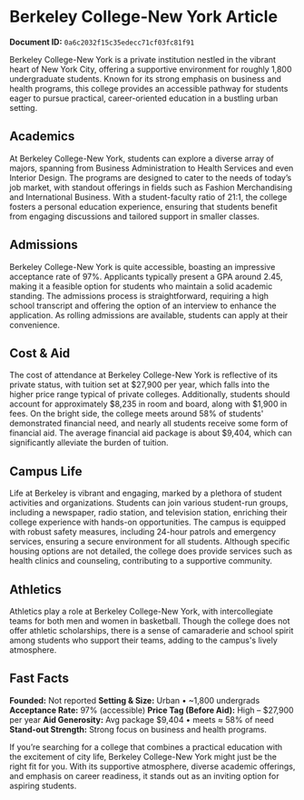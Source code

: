# Berkeley College-New York Article

**Document ID:** `0a6c2032f15c35edecc71cf03fc81f91`

Berkeley College-New York is a private institution nestled in the vibrant heart of New York City, offering a supportive environment for roughly 1,800 undergraduate students. Known for its strong emphasis on business and health programs, this college provides an accessible pathway for students eager to pursue practical, career-oriented education in a bustling urban setting.

## Academics
At Berkeley College-New York, students can explore a diverse array of majors, spanning from Business Administration to Health Services and even Interior Design. The programs are designed to cater to the needs of today’s job market, with standout offerings in fields such as Fashion Merchandising and International Business. With a student-faculty ratio of 21:1, the college fosters a personal education experience, ensuring that students benefit from engaging discussions and tailored support in smaller classes.

## Admissions
Berkeley College-New York is quite accessible, boasting an impressive acceptance rate of 97%. Applicants typically present a GPA around 2.45, making it a feasible option for students who maintain a solid academic standing. The admissions process is straightforward, requiring a high school transcript and offering the option of an interview to enhance the application. As rolling admissions are available, students can apply at their convenience.

## Cost & Aid
The cost of attendance at Berkeley College-New York is reflective of its private status, with tuition set at $27,900 per year, which falls into the higher price range typical of private colleges. Additionally, students should account for approximately $8,235 in room and board, along with $1,900 in fees. On the bright side, the college meets around 58% of students' demonstrated financial need, and nearly all students receive some form of financial aid. The average financial aid package is about $9,404, which can significantly alleviate the burden of tuition.

## Campus Life
Life at Berkeley is vibrant and engaging, marked by a plethora of student activities and organizations. Students can join various student-run groups, including a newspaper, radio station, and television station, enriching their college experience with hands-on opportunities. The campus is equipped with robust safety measures, including 24-hour patrols and emergency services, ensuring a secure environment for all students. Although specific housing options are not detailed, the college does provide services such as health clinics and counseling, contributing to a supportive community.

## Athletics
Athletics play a role at Berkeley College-New York, with intercollegiate teams for both men and women in basketball. Though the college does not offer athletic scholarships, there is a sense of camaraderie and school spirit among students who support their teams, adding to the campus's lively atmosphere.

## Fast Facts
**Founded:** Not reported
**Setting & Size:** Urban • ~1,800 undergrads
**Acceptance Rate:** 97% (accessible)
**Price Tag (Before Aid):** High – $27,900 per year
**Aid Generosity:** Avg package $9,404 • meets ≈ 58% of need
**Stand-out Strength:** Strong focus on business and health programs.

If you’re searching for a college that combines a practical education with the excitement of city life, Berkeley College-New York might just be the right fit for you. With its supportive atmosphere, diverse academic offerings, and emphasis on career readiness, it stands out as an inviting option for aspiring students.
